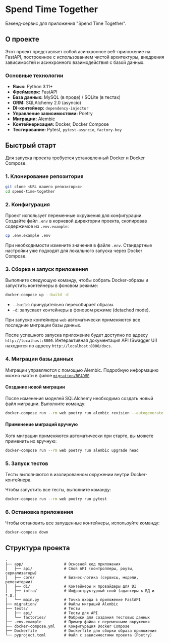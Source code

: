 
# Spend Time Together

Бэкенд-сервис для приложения "Spend Time Together".

## О проекте

Этот проект представляет собой асинхронное веб-приложение на FastAPI, построенное с использованием чистой архитектуры, внедрения зависимостей и асинхронного взаимодействия с базой данных.

### Основные технологии

*   **Язык:** Python 3.11+
*   **Фреймворк:** FastAPI
*   **База данных:** MySQL (в проде) / SQLite (в тестах)
*   **ORM:** SQLAlchemy 2.0 (asyncio)
*   **DI-контейнер:** `dependency-injector`
*   **Управление зависимостями:** Poetry
*   **Миграции:** Alembic
*   **Контейнеризация:** Docker, Docker Compose
*   **Тестирование:** Pytest, `pytest-asyncio`, `factory-boy`

## Быстрый старт

Для запуска проекта требуется установленный Docker и Docker Compose.

### 1. Клонирование репозитория

```bash
git clone <URL вашего репозитория>
cd spend-time-together
```

### 2. Конфигурация

Проект использует переменные окружения для конфигурации. Создайте файл `.env` в корневой директории проекта, скопировав содержимое из `.env.example`:

```bash
cp .env.example .env
```

При необходимости измените значения в файле `.env`. Стандартные настройки уже подходят для локального запуска через Docker Compose.

### 3. Сборка и запуск приложения

Выполните следующую команду, чтобы собрать Docker-образы и запустить контейнеры в фоновом режиме:

```bash
docker-compose up --build -d
```

*   `--build`: принудительно пересобирает образы.
*   `-d`: запускает контейнеры в фоновом режиме (detached mode).

При запуске контейнера `web` автоматически применяются все последние миграции базы данных.

После успешного запуска приложение будет доступно по адресу `http://localhost:8000`.
Интерактивная документация API (Swagger UI) находится по адресу `http://localhost:8000/docs`.

### 4. Миграции базы данных

Миграции управляются с помощью Alembic. Подробную информацию можно найти в файле [`migration/README`](migration/README.md).

#### Создание новой миграции

После изменения моделей SQLAlchemy необходимо создать новый файл миграции. Выполните команду:

```bash
docker-compose run --rm web poetry run alembic revision --autogenerate -m "Краткое описание миграции"
```

#### Применение миграций вручную

Хотя миграции применяются автоматически при старте, вы можете применить их вручную:

```bash
docker-compose run --rm web poetry run alembic upgrade head
```

### 5. Запуск тестов

Тесты выполняются в изолированном окружении внутри Docker-контейнера.

Чтобы запустить все тесты, выполните команду:

```bash
docker-compose run --rm web poetry run pytest
```

### 6. Остановка приложения

Чтобы остановить все запущенные контейнеры, используйте команду:

```bash
docker-compose down
```


## Структура проекта

```
.
├── app/                  # Основной код приложения
│   ├── api/              # Слой API (контроллеры, роуты, сериализаторы)
│   ├── core/             # Бизнес-логика (сервисы, модели, репозитории)
│   ├── di/               # Контейнеры и провайдеры для DI
│   ├── infra/            # Инфраструктурный слой (адаптеры к БД и т.д.)
│   └── main.py           # Точка входа в приложение FastAPI
├── migration/            # Файлы миграций Alembic
├── tests/                # Тесты
│   ├── api/              # Тесты для API
│   └── factories/        # Фабрики для создания тестовых данных
├── .env.example          # Пример файла с переменными окружения
├── docker-compose.yml    # Конфигурация Docker Compose
├── Dockerfile            # Dockerfile для сборки образа приложения
└── pyproject.toml        # Файл с зависимостями проекта (Poetry)
```